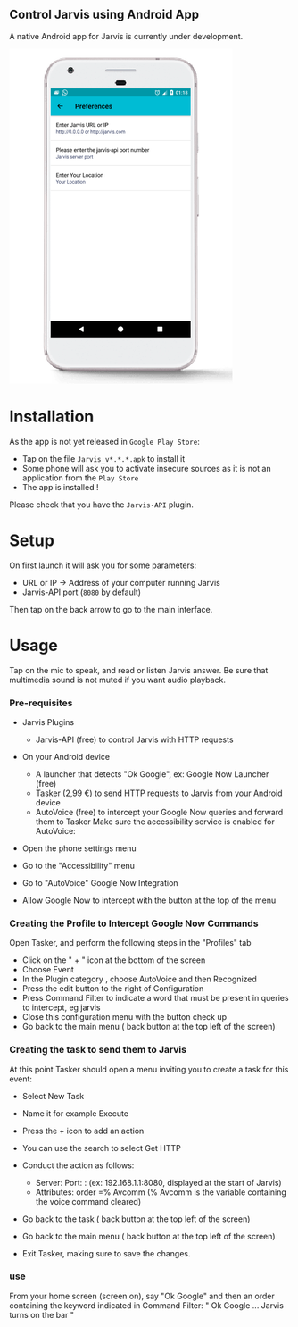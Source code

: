 ## Control Jarvis using Android App

A native Android app for Jarvis is currently under development.

![alt tag](https://raw.githubusercontent.com/Code4SierraLeone/SolveCholera-AI-App/master/app/src/main/demo.png)

# Installation
As the app is not yet released in `Google Play Store`:
- Tap on the file `Jarvis_v*.*.*.apk` to install it
- Some phone will ask you to activate insecure sources as it is not an application from the `Play Store`
- The app is installed !

Please check that you have the `Jarvis-API` plugin.

# Setup
On first launch it will ask you for some parameters:
- URL or IP -> Address of your computer running Jarvis
- Jarvis-API port (`8080` by default)

Then tap on the back arrow to go to the main interface.

# Usage
Tap on the mic to speak, and read or listen Jarvis answer. 
Be sure that multimedia sound is not muted if you want audio playback.

### Pre-requisites

* Jarvis Plugins
  * Jarvis-API (free) to control Jarvis with HTTP requests
* On your Android device
  * A launcher that detects "Ok Google", ex: Google Now Launcher (free)
  * Tasker (2,99 €) to send HTTP requests to Jarvis from your Android device
  * AutoVoice (free) to intercept your Google Now queries and forward them to Tasker
Make sure the accessibility service is enabled for AutoVoice:

* Open the phone settings menu
* Go to the "Accessibility" menu
* Go to "AutoVoice" Google Now Integration
* Allow Google Now to intercept with the button at the top of the menu

### Creating the Profile to Intercept Google Now Commands

Open Tasker, and perform the following steps in the "Profiles" tab

* Click on the " +  " icon  at the bottom of the screen
* Choose Event
* In the Plugin category , choose AutoVoice  and then Recognized
* Press the edit button to the right of Configuration
* Press Command Filter to indicate a word that must be present in queries to intercept, eg  jarvis
* Close this configuration menu with the button check  up
* Go back to the main menu ( back button  at the top left of the screen)

### Creating the task to send them to Jarvis

At this point Tasker should open a menu inviting you to create a task for this event:

* Select New Task
* Name it for example Execute
* Press the + icon to add an action
* You can use the search to select Get HTTP
* Conduct the action as follows:

	* Server: Port: <jarvis url>: <port of jarvis-api>  (ex: 192.168.1.1:8080, displayed at the start of Jarvis)
	* Attributes: order =% Avcomm  (% Avcomm is the variable containing the voice command cleared)
* Go back to the task ( back button  at the top left of the screen)
* Go back to the main menu ( back button  at the top left of the screen)
* Exit Tasker, making sure to save the changes.

### use
From your home screen (screen on), say "Ok Google" and then an order containing the keyword indicated in Command Filter: 
" Ok Google ... Jarvis turns on the bar "


